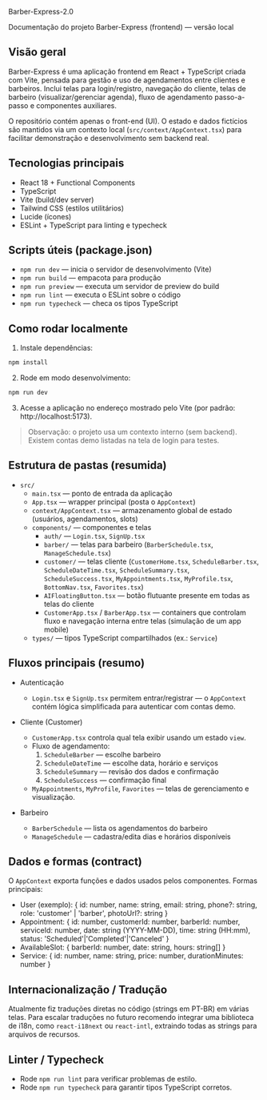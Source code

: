 
Barber-Express-2.0

Documentação do projeto Barber-Express (frontend) — versão local

## Visão geral
Barber-Express é uma aplicação frontend em React + TypeScript criada com Vite, pensada para gestão e uso de agendamentos entre clientes e barbeiros. Inclui telas para login/registro, navegação do cliente, telas de barbeiro (visualizar/gerenciar agenda), fluxo de agendamento passo-a-passo e componentes auxiliares.

O repositório contém apenas o front-end (UI). O estado e dados fictícios são mantidos via um contexto local (`src/context/AppContext.tsx`) para facilitar demonstração e desenvolvimento sem backend real.

## Tecnologias principais
- React 18 + Functional Components
- TypeScript
- Vite (build/dev server)
- Tailwind CSS (estilos utilitários)
- Lucide (ícones)
- ESLint + TypeScript para linting e typecheck

## Scripts úteis (package.json)
- `npm run dev` — inicia o servidor de desenvolvimento (Vite)
- `npm run build` — empacota para produção
- `npm run preview` — executa um servidor de preview do build
- `npm run lint` — executa o ESLint sobre o código
- `npm run typecheck` — checa os tipos TypeScript

## Como rodar localmente
1. Instale dependências:

```powershell
npm install
```

2. Rode em modo desenvolvimento:

```powershell
npm run dev
```

3. Acesse a aplicação no endereço mostrado pelo Vite (por padrão: http://localhost:5173).

> Observação: o projeto usa um contexto interno (sem backend). Existem contas demo listadas na tela de login para testes.

## Estrutura de pastas (resumida)
- `src/`
	- `main.tsx` — ponto de entrada da aplicação
	- `App.tsx` — wrapper principal (posta o `AppContext`)
	- `context/AppContext.tsx` — armazenamento global de estado (usuários, agendamentos, slots)
	- `components/` — componentes e telas
		- `auth/` — `Login.tsx`, `SignUp.tsx`
		- `barber/` — telas para barbeiro (`BarberSchedule.tsx`, `ManageSchedule.tsx`)
		- `customer/` — telas cliente (`CustomerHome.tsx`, `ScheduleBarber.tsx`, `ScheduleDateTime.tsx`, `ScheduleSummary.tsx`, `ScheduleSuccess.tsx`, `MyAppointments.tsx`, `MyProfile.tsx`, `BottomNav.tsx`, `Favorites.tsx`)
		- `AIFloatingButton.tsx` — botão flutuante presente em todas as telas do cliente
		- `CustomerApp.tsx` / `BarberApp.tsx` — containers que controlam fluxo e navegação interna entre telas (simulação de um app mobile)
	- `types/` — tipos TypeScript compartilhados (ex.: `Service`)

## Fluxos principais (resumo)
- Autenticação
	- `Login.tsx` e `SignUp.tsx` permitem entrar/registrar — o `AppContext` contém lógica simplificada para autenticar com contas demo.

- Cliente (Customer)
	- `CustomerApp.tsx` controla qual tela exibir usando um estado `view`.
	- Fluxo de agendamento:
		1. `ScheduleBarber` — escolhe barbeiro
		2. `ScheduleDateTime` — escolhe data, horário e serviços
		3. `ScheduleSummary` — revisão dos dados e confirmação
		4. `ScheduleSuccess` — confirmação final
	- `MyAppointments`, `MyProfile`, `Favorites` — telas de gerenciamento e visualização.

- Barbeiro
	- `BarberSchedule` — lista os agendamentos do barbeiro
	- `ManageSchedule` — cadastra/edita dias e horários disponíveis

## Dados e formas (contract)
O `AppContext` exporta funções e dados usados pelos componentes. Formas principais:
- User (exemplo): { id: number, name: string, email: string, phone?: string, role: 'customer' | 'barber', photoUrl?: string }
- Appointment: { id: number, customerId: number, barberId: number, serviceId: number, date: string (YYYY-MM-DD), time: string (HH:mm), status: 'Scheduled'|'Completed'|'Canceled' }
- AvailableSlot: { barberId: number, date: string, hours: string[] }
- Service: { id: number, name: string, price: number, durationMinutes: number }

## Internacionalização / Tradução
Atualmente fiz traduções diretas no código (strings em PT-BR) em várias telas. Para escalar traduções no futuro recomendo integrar uma biblioteca de i18n, como `react-i18next` ou `react-intl`, extraindo todas as strings para arquivos de recursos.

## Linter / Typecheck
- Rode `npm run lint` para verificar problemas de estilo.
- Rode `npm run typecheck` para garantir tipos TypeScript corretos.



